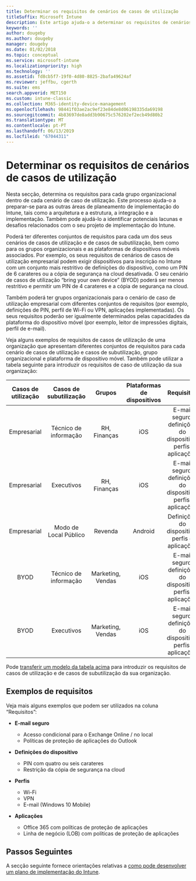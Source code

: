 ```yaml
---
title: Determinar os requisitos de cenários de casos de utilização
titleSuffix: Microsoft Intune
description: Este artigo ajuda-o a determinar os requisitos de cenários de casos de utilização e de casos de subutilização para uma implementação apenas na cloud do Microsoft Intune.
keywords: ''
author: dougeby
ms.author: dougeby
manager: dougeby
ms.date: 01/02/2018
ms.topic: conceptual
ms.service: microsoft-intune
ms.localizationpriority: high
ms.technology: ''
ms.assetid: fd8cb5f7-19f0-4d80-8825-2bafa49624af
ms.reviewer: jeffbu, cgerth
ms.suite: ems
search.appverid: MET150
ms.custom: intune-classic
ms.collection: M365-identity-device-management
ms.openlocfilehash: 98441f03ae2ac9ef23e84de8d06198335da69198
ms.sourcegitcommit: 4b83697de8add3b90675c576202ef2ecb49d80b2
ms.translationtype: MT
ms.contentlocale: pt-PT
ms.lasthandoff: 06/13/2019
ms.locfileid: "67044311"
---
```

# <a name="determine-use-case-scenario-requirements"></a>Determinar os requisitos de cenários de casos de utilização

Nesta secção, determina os requisitos para cada grupo organizacional dentro de cada cenário de caso de utilização. Este processo ajuda-o a preparar-se para as outras áreas de planeamento de implementação do Intune, tais como a arquitetura e a estrutura, a integração e a implementação. Também pode ajudá-lo a identificar potenciais lacunas e desafios relacionados com o seu projeto de implementação do Intune.

Poderá ter diferentes conjuntos de requisitos para cada um dos seus cenários de casos de utilização e de casos de subutilização, bem como para os grupos organizacionais e as plataformas de dispositivos móveis associados. Por exemplo, os seus requisitos de cenários de casos de utilização empresarial podem exigir dispositivos para inscrição no Intune com um conjunto mais restritivo de definições do dispositivo, como um PIN de 6 carateres ou a cópia de segurança na cloud desativada. O seu cenário de casos de utilização “bring your own device” (BYOD) poderá ser menos restritivo e permitir um PIN de 4 carateres e a cópia de segurança na cloud.

Também poderá ter grupos organizacionais para o cenário de caso de utilização empresarial com diferentes conjuntos de requisitos (por exemplo, definições de PIN, perfil de Wi-Fi ou VPN, aplicações implementadas). Os seus requisitos poderão ser igualmente determinados pelas capacidades da plataforma do dispositivo móvel (por exemplo, leitor de impressões digitais, perfil de e-mail).

Veja alguns exemplos de requisitos de casos de utilização de uma organização que apresentam diferentes conjuntos de requisitos para cada cenário de casos de utilização e casos de subutilização, grupo organizacional e plataforma de dispositivo móvel. Também pode utilizar a tabela seguinte para introduzir os requisitos de caso de utilização da sua organização:

| **Casos de utilização** | **Casos de subutilização** | **Grupos** | **Plataformas de dispositivos** | **Requisitos** |
|:---:|:---:|:---:|:---:|:---:|
| Empresarial | Técnico de informação | RH, Finanças | iOS | E-mail seguro, definições do dispositivo, perfis, aplicações |                                                          
| Empresarial | Executivos | RH, Finanças | iOS | E-mail seguro, definições do dispositivo, perfis, aplicações |                                                         
| Empresarial | Modo de Local Público | Revenda | Android | Definições do dispositivo, perfis e aplicações |
| BYOD | Técnico de informação | Marketing, Vendas | iOS | E-mail seguro, definições do dispositivo, perfis, aplicações |                                                         
| BYOD | Executivos | Marketing, Vendas | iOS | E-mail seguro, definições do dispositivo, perfis, aplicações |

Pode [transferir um modelo da tabela acima](https://gallery.technet.microsoft.com/Intune-deployment-planning-fae156c2?redir=0) para introduzir os requisitos de casos de utilização e de casos de subutilização da sua organização.


## <a name="examples-of-requirements"></a>Exemplos de requisitos

Veja mais alguns exemplos que podem ser utilizados na coluna “Requisitos”:

- **E-mail seguro**
    - Acesso condicional para o Exchange Online / no local
    - Políticas de proteção de aplicações do Outlook

- **Definições do dispositivo**
    - PIN com quatro ou seis carateres
    - Restrição da cópia de segurança na cloud

- **Perfis**
    - Wi-Fi
    - VPN
    - E-mail (Windows 10 Mobile)

- **Aplicações**
    - Office 365 com políticas de proteção de aplicações
    - Linha de negócio (LOB) com políticas de proteção de aplicações

## <a name="next-steps"></a>Passos Seguintes

A secção seguinte fornece orientações relativas a [como pode desenvolver um plano de implementação do Intune](planning-guide-rollout-plan.md).
